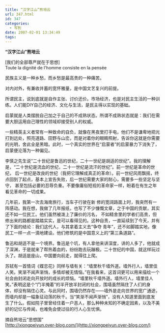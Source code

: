 ```yaml
---
title: “汉字江山”熊培云
url: 347.html
id: 347
categories:
  - 写到
date: 2007-02-01 13:34:49
tags:
---
```


**“汉字江山”熊培云**

  
\[我们的全部尊严就在于思想\]  
Toute la dignité de l'homme consiste en la pensée  
  
民族主义是一种乡愁，而乡愁是最高贵的一种痛苦。  
  
对内对外，有兼收并蓄的宽怀雅量，是中国文艺复兴的前提。  
  
所谓民主，说到底就是自作主张、讨价还价。市场经济，也是对民主生活的一种训练。人们能DIY自己的经济、文化与生活，是民主得以实现的基础。  
  
启蒙就是人类摆脱自己加之于自己的不成熟状态。所谓不成熟状态就是：我们在需要大胆运用自己理性的领域却接受别人的权威。  
  
一些精英主义者常有一种致命的自负，就像在黑夜里打手电，他们不是谦卑地把光打到远处，照亮道路、田野与山峦，而是对着你的眼睛照射，告诉你这就是你需要的光明，舍此全是黑暗。此时，一个真实的世界在“启蒙者”的启蒙暴力下消失了，启蒙便沦落为一种偏见。  
  
李慎之先生说“二十世纪是鲁迅的世纪，二十一世纪是胡适的世纪”。我的理解是，“二十世纪是流血的世纪，二十一世纪是流汗的世纪”。前一世纪是革命的世纪， 后一世纪是改良的世纪（我把它理解成真正的革命）。前一世纪风雨飘摇，终点回到了起点，基本上宣告失败，后一世纪需要大家的耐心，需要多一些坚定与坚守， 甚至包括必要的忍辱负重。不要像庸俗短视的革命家一样，盼着在有生之年看见革命的一切成果。  
  
几年前，我第一次去海南旅行，当车子行驶在新 修的宽阔路面上时，我突然有一阵感动。我在想，我做了几年报纸，也写了不少慷慨文章，之于中国的贡献，其实还不如一位民工。他们虽然被泼上了廉价的污名， 不如精舍里的学者们高贵，但修出来的路都是踏踏实实，是可以看得见的。这种自责，一直延续到了今天，并有了下面的结论：我们这代人，与其拿着主义去“争夺 青年”，还不如脚踏实地，像民工一样一点一滴地建设。他们修筑的是中国意义上的“第三条道路”。  
  
鲁迅和胡适不是一个境界。鲁迅是个坑，有人拿他来讲深度，讲的人多了，他就成了深渊，于是就来了帮热着血的，纷纷跑去玩蹦极。二十世纪的中国，就这样玩过头了。胡适是座山，中国要向前走，就得往上爬。  
  
苏轼有一首情词《蝶恋花》同样与墙有关：“墙里秋千墙外道。墙外行人，墙里佳人笑。笑渐不闻声渐悄，多情却被无情恼。”在我看来，这首词更可以用来描绘一个 社会由封闭走向开放时的成长的烦恼。“墙里秋千墙外道。墙外行人，墙里佳人笑。”表明这是个“门半掩着”的半开放半封闭的社会，围墙虽然隔住了人们的身 体，却没有隔住心灵。与此同时，围墙仍然存在——墙外是走向世界的宽广通途，而墙内却是一幅象征动荡的秋千。当“笑渐不闻声渐悄”，没有人知道里面到底发 生了什么。假如院子里曾经住着一户恶人，那么种种未知的不确定因素，以及不美好的记忆与传闻，也难免会使过往的行人心生忧惧。  
  
摘自熊培云“思想国”  
[http://xiongpeiyun.over-blog.com/](http://xiongpeiyun.over-blog.com/)